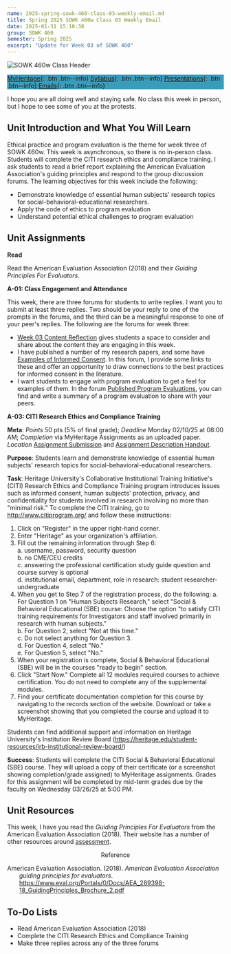 ```yaml
---
name: 2025-spring-sowk-460-class-03-weekly-email.md
title: Spring 2025 SOWK 460w Class 03 Weekly Email
date: 2025-01-31 15:10:38
group: SOWK 460
semester: Spring 2025
excerpt: "Update for Week 03 of SOWK 460"
---
```


![SOWK 460w Class Header](https://jacobrcampbell.com/assets/media/2024-01-19-sowk-460w-email-header-image.jpg)

<div style="background-color: #3b9cba; width: 100%;" markdown="1">

[MyHeritage](https://myheritage.heritage.edu/ICS/Academics/SOWK/SOWK_460W/2425_SP-SOWK_460W-1/){: .btn .btn--info}
[Syllabus](https://jacobrcampbell.com/assets/media/2025-spring-sowk-460w-1-course-syllabus-campbell.pdf){: .btn .btn--info}
[Presentations](https://presentations.jacobrcampbell.com){: .btn .btn--info}
[Emails](https://jacobrcampbell.com/communications/){: .btn .btn--info}

</div>

I hope you are all doing well and staying safe. No class this week in person, but I hope to see some of you at the protests.

## Unit Introduction and What You Will Learn

Ethical practice and program evaluation is the theme for week three of SOWK 460w. This week is asynchronous, so there is no in-person class. Students will complete the CITI research ethics and compliance training. I ask students to read a brief report explaining the American Evaluation Association's guiding principles and respond to the group discussion forums. The learning objectives for this week include the following:

- Demonstrate knowledge of essential human subjects' research topics for social-behavioral-educational researchers.
- Apply the code of ethics to program evaluation
- Understand potential ethical challenges to program evaluation


## Unit Assignments

**Read**

Read the American Evaluation Association (2018) and their _Guiding Principles For Evaluators_.

**A-01: Class Engagement and Attendance**

This week, there are three forums for students to write replies. I want you to submit at least three replies. Two should be your reply to one of the prompts in the forums, and the third can be a meaningful response to one of your peer's replies. The following are the forums for week three:

- [Week 03 Content Reflection](https://myheritage.heritage.edu/ICS/Academics/SOWK/SOWK_460W/2425_SP-SOWK_460W-1/W-03_23-29.jnz?portlet=Group_Discussion_Forums&screen=PostView&screenType=change&id=cb29f2bd-925f-4e01-a830-03f802ac117c) gives students a space to consider and share about the content they are engaging in this week.
- I have published a number of my research papers, and some have [Examples of Informed Consent](https://myheritage.heritage.edu/ICS/Academics/SOWK/SOWK_460W/2425_SP-SOWK_460W-1/W-03_23-29.jnz?portlet=Group_Discussion_Forums&screen=PostView&screenType=change&id=61a3e4ac-dde7-4a9c-abe2-dc2aa653f9a9). In this forum, I provide some links to these and offer an opportunity to draw connections to the best practices for informed consent in the literature.
- I want students to engage with program evaluation to get a feel for examples of them. In the forum [Published Program Evaluations](https://myheritage.heritage.edu/ICS/Academics/SOWK/SOWK_460W/2425_SP-SOWK_460W-1/W-03_23-29.jnz?portlet=Group_Discussion_Forums&screen=PostView&screenType=change&id=49d3b8c3-ab76-4f22-afa4-32ce54844d8d), you can find and write a summary of a program evaluation to share with your peers.


**A-03: CITI Research Ethics and Compliance Training**

**Meta**:  _Points_ 50 pts (5% of final grade); _Deadline_ Monday 02/10/25 at 08:00 AM; _Completion_ via MyHeritage Assignments as an uploaded paper. _Location_ [Assignment Submission](https://myheritage.heritage.edu/ICS/Academics/SOWK/SOWK_460W/2425_SP-SOWK_460W-1/Assignments.jnz?portlet=Coursework&screen=AssignmentDetailView&screenType=change&id=b3d423fa-1682-4b59-97b8-0bc266f59967) and [Assignment Description Handout](https://myheritage.heritage.edu/ICS/Portlets/ICS/Handoutportlet/viewhandler.ashx?handout_id=8a14cdf9-7c84-4f65-bf18-ea49b3b0525f).

**Purpose**:  Students learn and demonstrate knowledge of essential human subjects' research topics for social-behavioral-educational researchers.

**Task**:  Heritage University's Collaborative Institutional Training Initiative's (CITI) Research Ethics and Compliance Training program introduces issues such as informed consent, human subjects' protection, privacy, and confidentiality for students involved in research involving no more than "minimal risk." To complete the CITI training, go to <http://www.citiprogram.org/> and follow these instructions: 

1. Click on "Register" in the upper right-hand corner.
2. Enter "Heritage" as your organization's affiliation. 
3. Fill out the remaining information through Step 6:  
	a. username, password, security question  
	b. no CME/CEU credits  
	c. answering the professional certification study guide question and course survey is optional  
	d. institutional email, department, role in research: student researcher-undergraduate  
4. When you get to Step 7 of the registration process, do the following:
	a. For Question 1 on "Human Subjects Research," select "Social & Behavioral Educational (SBE) course: Choose the option "to satisfy CITI training requirements for Investigators and staff involved primarily in research with human subjects."  
	b. For Question 2, select "Not at this time."  
	c. Do not select anything for Question 3.  
	d. For Question 4, select "No."  
	e. For Question 5, select "No."  
5. When your registration is complete, Social & Behavioral Educational (SBE) will be in the courses "ready to begin" section.
6. Click "Start Now." Complete all 12 modules required courses to achieve certification. You do not need to complete any of the supplemental modules.
7. Find your certificate documentation completion for this course by navigating to the records section of the website. Download or take a screenshot showing that you completed the course and upload it to MyHeritage.

Students can find additional support and information on Heritage University's Institution Review Board (<https://heritage.edu/student-resources/irb-institutional-review-board/>)

**Success**: Students will complete the CITI Social & Behavioral Educational (SBE) course. They will upload a copy of their certificate (or a screenshot showing completion/grade assigned) to MyHeritage assignments. Grades for this assignment will be completed by mid-term grades due by the faculty on Wednesday 03/26/25 at 5:00 PM.



## Unit Resources
This week, I have you read the _Guiding Principles For Evaluators_ from the American Evaluation Association (2018). Their website has a number of other resources around [assessment](https://www.eval.org). 


<div style="text-align: center" markdown="1">
Reference
</div>
<div style="margin: 0 0 0 2em; text-indent: -2em;" markdown="1">

American Evaluation Association. (2018). _American Evaluation Association guiding principles for evaluators_. <https://www.eval.org/Portals/0/Docs/AEA_289398-18_GuidingPrinciples_Brochure_2.pdf>

</div>

## To-Do Lists

- Read American Evaluation Association (2018)
- Complete the CITI Research Ethics and Compliance Training
- Make three replies across any of the three forums
